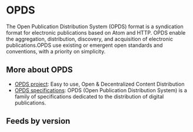 # OPDS

The Open Publication Distribution System (OPDS) format is a syndication format for electronic publications based on Atom and HTTP. OPDS enable the aggregation, distribution, discovery, and acquisition of electronic publications.OPDS use existing or emergent open standards and conventions, with a priority on simplicity.

## More about OPDS

- [OPDS project](https://opds.io/index.html): Easy to use, Open & Decentralized Content Distribution
- [OPDS specifications](https://specs.opds.io/): OPDS (Open Publication Distribution System) is a family of specifications dedicated to the distribution of digital publications.

## Feeds by version
